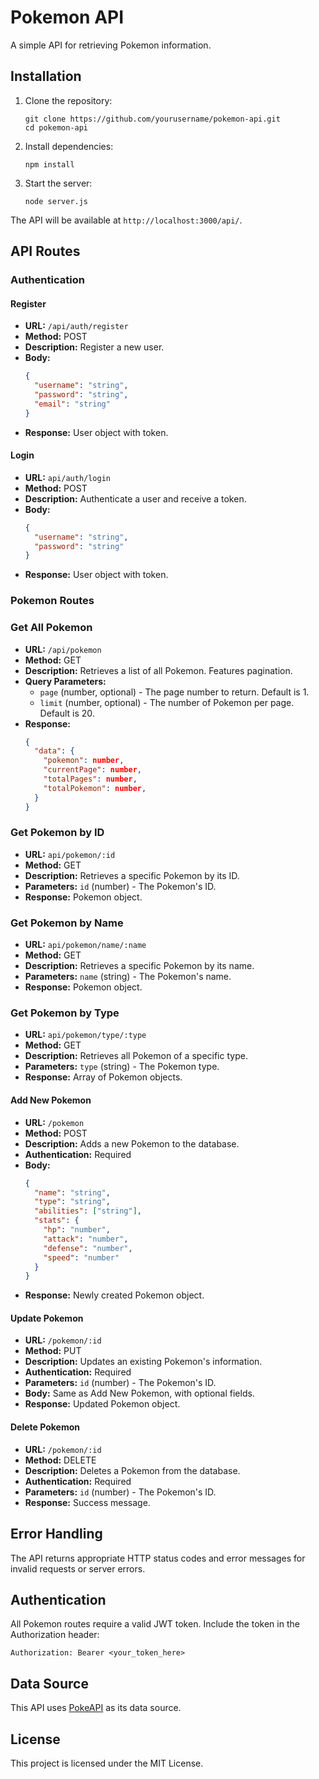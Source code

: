 # Pokemon API

A simple API for retrieving Pokemon information.

## Installation

1. Clone the repository:

   ```
   git clone https://github.com/yourusername/pokemon-api.git
   cd pokemon-api
   ```

2. Install dependencies:

   ```
   npm install
   ```

3. Start the server:
   ```
   node server.js
   ```

The API will be available at `http://localhost:3000/api/`.

## API Routes

### Authentication

#### Register

- **URL:** `/api/auth/register`
- **Method:** POST
- **Description:** Register a new user.
- **Body:**
  ```json
  {
    "username": "string",
    "password": "string",
    "email": "string"
  }
  ```
- **Response:** User object with token.

#### Login

- **URL:** `api/auth/login`
- **Method:** POST
- **Description:** Authenticate a user and receive a token.
- **Body:**
  ```json
  {
    "username": "string",
    "password": "string"
  }
  ```
- **Response:** User object with token.

### Pokemon Routes

### Get All Pokemon

- **URL:** `/api/pokemon`
- **Method:** GET
- **Description:** Retrieves a list of all Pokemon. Features pagination.
- **Query Parameters:**
  - `page` (number, optional) - The page number to return. Default is 1.
  - `limit` (number, optional) - The number of Pokemon per page. Default is 20.
- **Response:**
  ```json
  {
    "data": {
      "pokemon": number,
      "currentPage": number,
      "totalPages": number,
      "totalPokemon": number,
    }
  }
  ```

### Get Pokemon by ID

- **URL:** `api/pokemon/:id`
- **Method:** GET
- **Description:** Retrieves a specific Pokemon by its ID.
- **Parameters:** `id` (number) - The Pokemon's ID.
- **Response:** Pokemon object.

### Get Pokemon by Name

- **URL:** `api/pokemon/name/:name`
- **Method:** GET
- **Description:** Retrieves a specific Pokemon by its name.
- **Parameters:** `name` (string) - The Pokemon's name.
- **Response:** Pokemon object.

### Get Pokemon by Type

- **URL:** `api/pokemon/type/:type`
- **Method:** GET
- **Description:** Retrieves all Pokemon of a specific type.
- **Parameters:** `type` (string) - The Pokemon type.
- **Response:** Array of Pokemon objects.

#### Add New Pokemon

- **URL:** `/pokemon`
- **Method:** POST
- **Description:** Adds a new Pokemon to the database.
- **Authentication:** Required
- **Body:**
  ```json
  {
    "name": "string",
    "type": "string",
    "abilities": ["string"],
    "stats": {
      "hp": "number",
      "attack": "number",
      "defense": "number",
      "speed": "number"
    }
  }
  ```
- **Response:** Newly created Pokemon object.

#### Update Pokemon

- **URL:** `/pokemon/:id`
- **Method:** PUT
- **Description:** Updates an existing Pokemon's information.
- **Authentication:** Required
- **Parameters:** `id` (number) - The Pokemon's ID.
- **Body:** Same as Add New Pokemon, with optional fields.
- **Response:** Updated Pokemon object.

#### Delete Pokemon

- **URL:** `/pokemon/:id`
- **Method:** DELETE
- **Description:** Deletes a Pokemon from the database.
- **Authentication:** Required
- **Parameters:** `id` (number) - The Pokemon's ID.
- **Response:** Success message.

## Error Handling

The API returns appropriate HTTP status codes and error messages for invalid requests or server errors.

## Authentication

All Pokemon routes require a valid JWT token. Include the token in the Authorization header:

```
Authorization: Bearer <your_token_here>
```

## Data Source

This API uses [PokeAPI](https://pokeapi.co/) as its data source.

## License

This project is licensed under the MIT License.
